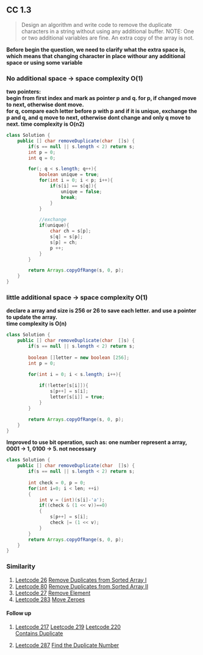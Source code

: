 ## CC 1.3 

> Design an algorithm and write code to remove the duplicate characters in a string without using any additional buffer. NOTE: One or two additional variables are fine. An extra copy of the array is not.


**Before begin the question, we need to clarify what the extra space is, which means that changing character in place withour any additional space or using some variable**


### No additional space -> space complexity O(1)

**two pointers:   
begin from first index and mark as pointer p and q. for p, if changed move to next, otherwise dont move.  
for q, compare each letter before p with p and if it is unique, exchange the p and q, and q move to next, otherwise dont change and only q move to next.
time complexity is O(n2)**


```java 
class Solution {
    public [] char removeDuplicate(char  []s) {
        if(s == null || s.length < 2) return s;
        int p = 0;
        int q = 0;

        for(; q < s.length; q++){
        	boolean unique = true;
        	for(int i = 0; i < p; i++){
        		if(s[i] == s[q]){
        			unique = false;
        			break;
        		}
        	}

        	//exchange
        	if(unique){
        		char ch = s[p];
        		s[q] = s[p];
        		s[p] = ch;
        		p ++;
        	}
        }

        return Arrays.copyOfRange(s, 0, p);
    }
}
```


### little additional space -> space complexity O(1)

**declare a array and size is 256 or 26 to save each letter. and use a pointer to update the array.    
time complexity is O(n)**

```java
class Solution {
    public [] char removeDuplicate(char  []s) {
        if(s == null || s.length < 2) return s;
        
        boolean []letter = new boolean [256];
        int p = 0;

        for(int i = 0; i < s.length; i++){
        	
        	if(!letter[s[i]]){
        		s[p++] = s[i];
        		letter[s[i]] = true;
        	}
        }

        return Arrays.copyOfRange(s, 0, p);
    }
}
```



**Improved to use bit operation, such as: one number represent a array, 0001 -> 1, 0100 -> 5. not necessary**



```java
class Solution {
    public [] char removeDuplicate(char  []s) {
        if(s == null || s.length < 2) return s;
        
	    int check = 0, p = 0;
	    for(int i=0; i < len; ++i)
	    {
	        int v = (int)(s[i]-'a');
	        if((check & (1 << v))==0)
	        {
	            s[p++] = s[i];
	            check |= (1 << v);
	        }
	    }
        return Arrays.copyOfRange(s, 0, p);
    }
}
```



### Similarity

1. [Leetcode 26](https://leetcode.com/problems/remove-duplicates-from-sorted-array/) [Remove Duplicates from Sorted Array I](https://github.com/Ssuperfrank/Codes/blob/master/Array/Remove%20Duplicates%20from%20Sorted%20Array.md#26-remove-duplicates-from-sorted-array)
2. [Leetcode 80](https://leetcode.com/problems/remove-duplicates-from-sorted-array-ii/) [Remove Duplicates from Sorted Array II](https://github.com/Ssuperfrank/Codes/blob/master/Array/Remove%20Duplicates%20from%20Sorted%20Array.md#80-remove-duplicates-from-sorted-array-ii)
3. [Leetcode 27](https://leetcode.com/problems/remove-element/) [Remove Element](https://github.com/Ssuperfrank/Codes/blob/master/Array/Remove%20Duplicates%20from%20Sorted%20Array.md#27-remove-element)
4. [Leetcode 283](https://leetcode.com/problems/move-zeroes/) [Move Zeroes](https://github.com/Ssuperfrank/Codes/blob/master/Array/Remove%20Duplicates%20from%20Sorted%20Array.md#283-move-zeroes)


#### Follow up

1. 	[Leetcode 217](https://leetcode.com/problems/contains-duplicate/)
	[Leetcode 219](https://leetcode.com/problems/contains-duplicate-ii/)
	[Leetcode 220](https://leetcode.com/problems/contains-duplicate-iii/)  
	[Contains Duplicate]()

2. [Leetcode 287](https://leetcode.com/problems/find-the-duplicate-number/)  [Find the Duplicate Number](https://github.com/Ssuperfrank/Codes/blob/master/Array/Find%20Numbers%20Disappeared.md#287-find-the-duplicate-number)






 

